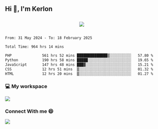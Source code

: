 ## Hi 👋, I'm Kerlon

<p align="center" style="margin: 30px;">
 
 <img src="https://skillicons.dev/icons?i=html,css,bootstrap,js,nodejs,jquery,python,flask,php,mysql,lua,sqlite,firebase">


</p>
<!--START_SECTION:waka-->

```txt
From: 31 May 2024 - To: 18 February 2025

Total Time: 964 hrs 14 mins

PHP              561 hrs 52 mins ██████████████▒░░░░░░░░░░   57.80 %
Python           190 hrs 58 mins █████░░░░░░░░░░░░░░░░░░░░   19.65 %
JavaScript       147 hrs 48 mins ███▓░░░░░░░░░░░░░░░░░░░░░   15.21 %
CSS              12 hrs 51 mins  ▒░░░░░░░░░░░░░░░░░░░░░░░░   01.32 %
HTML             12 hrs 20 mins  ▒░░░░░░░░░░░░░░░░░░░░░░░░   01.27 %
```

<!--END_SECTION:waka-->


<p align="center">
 <h3>💻 My workspace</h3>
    <img src="https://skillicons.dev/icons?i=mint" />
</p>

<p align="center">
 <h3>Connect With me 😄</h3> 
    <a href="https://www.linkedin.com/in/kerlon-fernandes"><img src="https://skillicons.dev/icons?i=linkedin" />
  </a>
</p>



